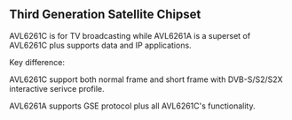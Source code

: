 ## Third Generation Satellite Chipset ##
AVL6261C is for TV broadcasting while AVL6261A is a superset of AVL6261C plus supports data and IP applications.

Key difference:

AVL6261C support both normal frame and short frame with DVB-S/S2/S2X interactive serivce profile.

AVL6261A supports GSE protocol plus all AVL6261C's functionality.



